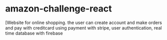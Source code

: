 # amazon-challenge-react
[Website for online shopping. the user can create account and make orders and pay with creditcard using
payment with stripe, user authentication, real time database with firebase
